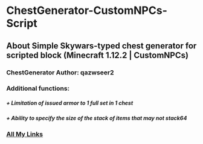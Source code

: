 # ChestGenerator-CustomNPCs-Script
## About Simple Skywars-typed chest generator for scripted block (Minecraft 1.12.2 | CustomNPCs)

### ChestGenerator Author: qazwseer2
### Additional functions:
#####  + Limitation of issued armor to 1 full set in 1 chest
#####  + Ability to specify the size of the stack of items that may not stack64

### [All My Links](https://bio.link/qazwseer2)

